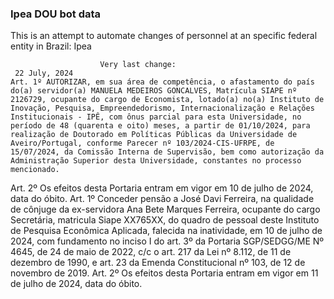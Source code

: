  ### Ipea DOU bot data
 This is an attempt to automate changes of personnel at an specific federal entity in Brazil: Ipea
 
                        Very last change: 
 	 22 July, 2024
	Art. 1º AUTORIZAR, em sua área de competência, o afastamento do país do(a) servidor(a) MANUELA MEDEIROS GONCALVES, Matrícula SIAPE nº 2126729, ocupante do cargo de Economista, lotado(a) no(a) Instituto de Inovação, Pesquisa, Empreendedorismo, Internacionalização e Relações Institucionais - IPÊ, com ônus parcial para esta Universidade, no período de 48 (quarenta e oito) meses, a partir de 01/10/2024, para realização de Doutorado em Políticas Públicas da Universidade de Aveiro/Portugal, conforme Parecer nº 103/2024-CIS-UFRPE, de 15/07/2024, da Comissão Interna de Supervisão, bem como autorização da Administração Superior desta Universidade, constantes no processo mencionado. 
Art. 2º Os efeitos desta Portaria entram em vigor em 10 de julho de 2024, data do óbito.
Art. 1º Conceder pensão a José Davi Ferreira, na qualidade de cônjuge da ex-servidora Ana Bete Marques Ferreira, ocupante do cargo Secretária, matricula Siape XX765XX, do quadro de pessoal deste Instituto de Pesquisa Econômica Aplicada, falecida na inatividade, em 10 de julho de 2024, com fundamento no inciso I do art. 3º da Portaria SGP/SEDGG/ME Nº 4645, de 24 de maio de 2022, c/c o art. 217 da Lei nº 8.112, de 11 de dezembro de 1990, e art. 23 da Emenda Constitucional nº 103, de 12 de novembro de 2019.
Art. 2º Os efeitos desta Portaria entram em vigor em 11 de julho de 2024, data do óbito.
